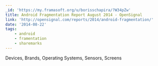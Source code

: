 ```yaml
---
_id: 'https://my.framasoft.org/u/borisschapira/?W34pZw'
title: Android Fragmentation Report August 2014 - OpenSignal
link: 'http://opensignal.com/reports/2014/android-fragmentation/'
date: '2014-08-22'
tags:
    - android
    - framentation
    - sharemarks
---
```


<div class="markdown"><p>Devices, Brands, Operating Systems, Sensors, Screens
</p></div>
